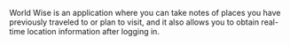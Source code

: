 World Wise is an application where you can take notes of places you have previously traveled to or plan to visit, and it also allows you to obtain real-time location information after logging in.

